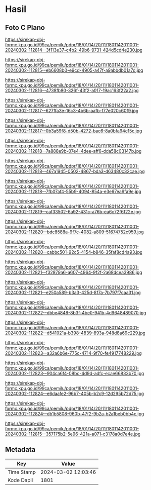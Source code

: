 # Hasil

## Foto C Plano

https://sirekap-obj-formc.kpu.go.id/99ca/pemilu/pdpr/18/01/14/20/11/1801142011001-20240302-112814--3f113e37-c4b2-49b6-9731-424d5cd4e230.jpg

https://sirekap-obj-formc.kpu.go.id/99ca/pemilu/pdpr/18/01/14/20/11/1801142011001-20240302-112815--eb6608b0-e9cd-4905-a47f-a9abbdb01a7d.jpg

https://sirekap-obj-formc.kpu.go.id/99ca/pemilu/pdpr/18/01/14/20/11/1801142011001-20240302-112816--4738fb80-326f-43f2-a017-19ac163f22a2.jpg

https://sirekap-obj-formc.kpu.go.id/99ca/pemilu/pdpr/18/01/14/20/11/1801142011001-20240302-112817--627ffa3e-16c3-4b6b-aafb-f77e020c60f9.jpg

https://sirekap-obj-formc.kpu.go.id/99ca/pemilu/pdpr/18/01/14/20/11/1801142011001-20240302-112817--0b3a59f8-d50b-4272-bac6-8a0bfa94c15c.jpg

https://sirekap-obj-formc.kpu.go.id/99ca/pemilu/pdpr/18/01/14/20/11/1801142011001-20240302-112818--7a888e9b-07e4-4dee-aff6-dda58c03147b.jpg

https://sirekap-obj-formc.kpu.go.id/99ca/pemilu/pdpr/18/01/14/20/11/1801142011001-20240302-112818--467a1945-0502-4867-bda3-d63480c32cae.jpg

https://sirekap-obj-formc.kpu.go.id/99ca/pemilu/pdpr/18/01/14/20/11/1801142011001-20240302-112818--7fb07af4-55b9-4094-854a-e3e67ea9fa9e.jpg

https://sirekap-obj-formc.kpu.go.id/99ca/pemilu/pdpr/18/01/14/20/11/1801142011001-20240302-112819--caf33502-6a92-431c-a76b-ea6c72f6f22e.jpg

https://sirekap-obj-formc.kpu.go.id/99ca/pemilu/pdpr/18/01/14/20/11/1801142011001-20240302-112820--bdc8588a-9f7c-4082-a809-51674752c959.jpg

https://sirekap-obj-formc.kpu.go.id/99ca/pemilu/pdpr/18/01/14/20/11/1801142011001-20240302-112820--cabbc501-92c5-4154-b846-35faf8cd4a93.jpg

https://sirekap-obj-formc.kpu.go.id/99ca/pemilu/pdpr/18/01/14/20/11/1801142011001-20240302-112821--f32879a6-a607-4964-9f2f-2a68dcea3986.jpg

https://sirekap-obj-formc.kpu.go.id/99ca/pemilu/pdpr/18/01/14/20/11/1801142011001-20240302-112821--e250a589-b3a3-425d-8f7a-7b797f7caa31.jpg

https://sirekap-obj-formc.kpu.go.id/99ca/pemilu/pdpr/18/01/14/20/11/1801142011001-20240302-112822--dbbe4848-8b3f-4be0-941b-4d9648489070.jpg

https://sirekap-obj-formc.kpu.go.id/99ca/pemilu/pdpr/18/01/14/20/11/1801142011001-20240302-112822--d541021a-b398-4839-893a-948d8a69c229.jpg

https://sirekap-obj-formc.kpu.go.id/99ca/pemilu/pdpr/18/01/14/20/11/1801142011001-20240302-112823--a32a6b6e-775c-4714-9f70-fe4917748229.jpg

https://sirekap-obj-formc.kpu.go.id/99ca/pemilu/pdpr/18/01/14/20/11/1801142011001-20240302-112823--904ca6f4-08bc-4d9d-adfc-ecae66833b70.jpg

https://sirekap-obj-formc.kpu.go.id/99ca/pemilu/pdpr/18/01/14/20/11/1801142011001-20240302-112824--e6daafe2-96b7-405b-b2c9-12d295b72d75.jpg

https://sirekap-obj-formc.kpu.go.id/99ca/pemilu/pdpr/18/01/14/20/11/1801142011001-20240302-112824--db1b5808-960b-47f2-9b2a-b2a1beb0bb4c.jpg

https://sirekap-obj-formc.kpu.go.id/99ca/pemilu/pdpr/18/01/14/20/11/1801142011001-20240302-112815--357175b2-5e96-421a-a071-c3178a0d7e4e.jpg


## Metadata

| Key        | Value               |
| ---------- | ------------------- |
| Time Stamp | 2024-03-02 12:03:46 |
| Kode Dapil | 1801                |



